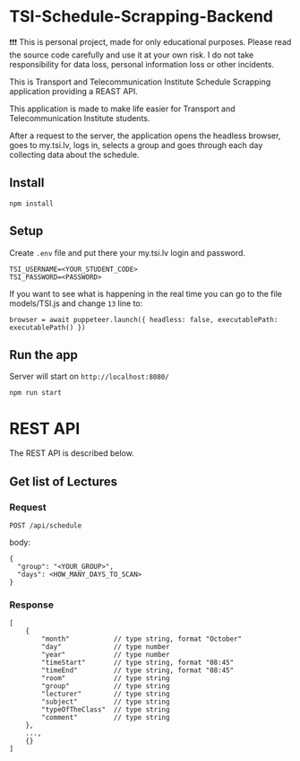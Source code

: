 # TSI-Schedule-Scrapping-Backend

:exclamation::exclamation::exclamation: This is personal project, made for only educational purposes. Please read the source code carefully and use it at your own risk. I do not take responsibility for data loss, personal information loss or other incidents.

This is Transport and Telecommunication Institute Schedule Scrapping application providing a REAST API.

This application is made to make life easier for Transport and Telecommunication Institute students.

After a request to the server, the application opens the headless browser, goes to my.tsi.lv, logs in, selects a group and goes through each day collecting data about the schedule.

## Install

    npm install

## Setup

Create `.env` file and put there your my.tsi.lv login and password.

    TSI_USERNAME=<YOUR_STUDENT_CODE>
    TSI_PASSWORD=<PASSWORD>

If you want to see what is happening in the real time you can go to the file models/TSI.js and change `13` line to:

    browser = await puppeteer.launch({ headless: false, executablePath: executablePath() })

## Run the app

Server will start on `http://localhost:8080/`

    npm run start

# REST API

The REST API is described below.

## Get list of Lectures

### Request

`POST /api/schedule`

body:

```
{
  "group": "<YOUR_GROUP>",
  "days": <HOW_MANY_DAYS_TO_SCAN>
}
```

### Response

```
[
    {
        "month"           // type string, format "October"
        "day"             // type number
        "year"            // type number
        "timeStart"       // type string, format "08:45"
        "timeEnd"         // type string, format "08:45"
        "room"            // type string
        "group"           // type string
        "lecturer"        // type string
        "subject"         // type string
        "typeOfTheClass"  // type string
        "comment"         // type string
    },
    ...,
    {}
]
```
